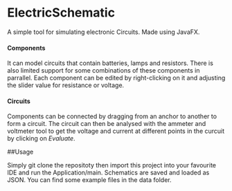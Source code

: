 # ElectricSchematic

A simple tool for simulating electronic Circuits. Made using JavaFX. 

#### Components
It can model circuits that contain batteries, lamps and resistors.  There is also limited support for some combinations of these components in parrallel.
Each component can be edited by right-clicking on it and adjusting the slider value for resistance or voltage.

#### Circuits
Components can be connected by dragging from an anchor to another to form a circuit.
The circuit can then be analysed with the ammeter and voltmeter tool to get the voltage and current at different points in the curcuit by clicking on _Evaluate_.

##Usage

Simply git clone the repositoty then import this project into your favourite IDE and run the Application/main. 
Schematics are saved and loaded as JSON. You can find some example files in the data folder.
